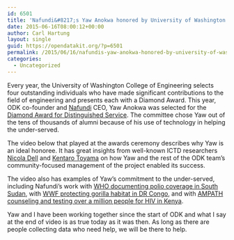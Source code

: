 ```yaml
---
id: 6501
title: 'Nafundi&#8217;s Yaw Anokwa honored by University of Washington for his work on Open Data Kit'
date: 2015-06-16T08:00:12+00:00
author: Carl Hartung
layout: single
guid: https://opendatakit.org/?p=6501
permalink: /2015/06/16/nafundis-yaw-anokwa-honored-by-university-of-washington-for-his-work-on-open-data-kit/
categories:
  - Uncategorized
---
```

Every year, the University of Washington College of Engineering selects four outstanding individuals who have made significant contributions to the field of engineering and presents each with a Diamond Award. This year, ODK co-founder and [Nafundi](http://nafundi.com) CEO, Yaw Anokwa was selected for the [Diamond Award for Distinguished Service](http://www.engr.washington.edu/alumcomm/diamond/2015honorees.html#anokwa). The committee chose Yaw out of the tens of thousands of alumni because of his use of technology in helping the under-served.

The video below that played at the awards ceremony describes why Yaw is an ideal honoree. It has great insights from well-known ICTD researchers [Nicola Dell](http://www.nixdell.com/) and [Kentaro Toyama](http://www.kentarotoyama.org) on how Yaw and the rest of the ODK team&#8217;s community-focused management of the project enabled its success.

The video also has examples of Yaw&#8217;s commitment to the under-served, including Nafundi&#8217;s work with [WHO documenting polio coverage in South Sudan](http://nafundi.com/blog/posts/elqas-collecting-real-time-polio-vaccination-data-with-odk/), with [WWF protecting gorilla habitat in DR Congo](http://nafundi.com/blog/posts/helping-wwf-protect-gorilla-habitat-in-dr-congo/), and with [AMPATH counseling and testing over a million people for HIV in Kenya](http://nafundi.com/blog/posts/ampath-reaches-one-millionth-person/).



Yaw and I have been working together since the start of ODK and what I say at the end of video is as true today as it was then. As long as there are people collecting data who need help, we will be there to help.